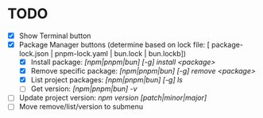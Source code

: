 # TODO

- [x] Show Terminal button
- [x] Package Manager buttons (determine based on lock file: [ package-lock.json | pnpm-lock.yaml | bun.lock | bun.lockb])
    - [x] Install package: *[npm|pnpm|bun] [-g] install \<package\>*
    - [x] Remove specific package: *[npm|pnpm|bun] [-g] remove \<package\>*
    - [x] List project packages: *[npm|pnpm|bun] [-g] ls*
    - [ ] Get version: *[npm|pnpm|bun] -v*
- [ ] Update project version: *npm version [patch|minor|major]*
- [ ] Move remove/list/version to submenu